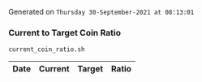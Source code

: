 Generated on `Thursday 30-September-2021 at 08:13:01`

### Current to Target Coin Ratio
`current_coin_ratio.sh`

Date|Current|Target|Ratio
---|---|---|---
